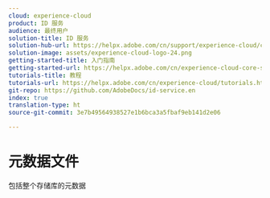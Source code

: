 ```yaml
---
cloud: experience-cloud
product: ID 服务
audience: 最终用户
solution-title: ID 服务
solution-hub-url: https://helpx.adobe.com/cn/support/experience-cloud/core-services.html
solution-image: assets/experience-cloud-logo-24.png
getting-started-title: 入门指南
getting-started-url: https://helpx.adobe.com/cn/experience-cloud-core-services/get-started.html
tutorials-title: 教程
tutorials-url: https://helpx.adobe.com/cn/experience-cloud/tutorials.html
git-repo: https://github.com/AdobeDocs/id-service.en
index: true
translation-type: ht
source-git-commit: 3e7b49564938527e1b6bca3a5fbaf9eb141d2e06

---
```



# 元数据文件

包括整个存储库的元数据